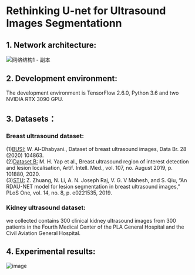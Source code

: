 #  Rethinking U-net for Ultrasound Images Segmentationn

## 1. Network architecture:

![网络结构1 - 副本](https://user-images.githubusercontent.com/52651150/189247540-39120ef8-e3fc-4098-83ce-4dedd639fc83.png)

## 2. Development environment:


The development environment is TensorFlow 2.6.0, Python 3.6 and two NVIDIA RTX 3090 GPU.
	
## 3. Datasets：
### Breast ultrasound dataset:
(1)[BUSI:](https://doi.org/10.1016/j.dib.2019.104863) W. Al-Dhabyani., Dataset of breast ultrasound images, Data Br. 28 (2020) 104863.  
(2)[Dataset B:](https://doi.org/10.1016/j.artmed.2020.101880) M. H. Yap et al., Breast ultrasound region of interest detection and lesion localisation, Artif. Intell. Med., vol. 107, no. August 2019, p. 101880, 2020.  
(3)[STU:](https://doi.org/10.1371/journal.pone.0221535) Z. Zhuang, N. Li, A. N. Joseph Raj, V. G. V Mahesh, and S. Qiu, “An RDAU-NET model for lesion segmentation in breast ultrasound images,” PLoS One, vol. 14, no. 8, p. e0221535, 2019.  
### Kidney ultrasound dataset:
   we collected contains 300 clinical kidney ultrasound images from 300 patients in the Fourth Medical Center of the PLA General Hospital and the Civil Aviation General Hospital.
	
## 4. Experimental results:

![image](https://user-images.githubusercontent.com/52651150/155665126-cc47a596-9b8d-4c44-bc8f-081b88322194.png)

